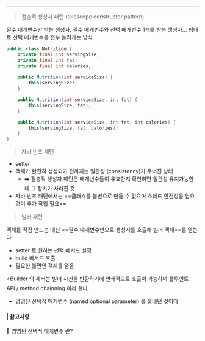 ----
> 점층적 생성자 패턴 (telescope constructor pattern)

필수 매개변수만 받는 생성자, 필수 매개변수와 선택 매개변수 1개를 받는 생성자... 형태로 선택 매개변수를 전부 늘려가는 방식 
```java
public class Nutrition {
	private final int servingSize;
	private final int fat;
	private final int calories;
	
	public Nutrition(int serviceSize) {
		this(servingSize);
	}

	public Nutrition(int serviceSize, int fat) {
		this(servingSize, fat);
	}

	public Nutrition(int serviceSize, int fat, int calories) {
		this(servingSize, fat, calories);
	}
}
```

> 자바 빈즈 패턴 

* setter
* 객체가 완전히 생성되기 전까지는 일관성 (consistency)가 무너진 상태
	* ➡️ 점층적 생성자 패턴은 매개변수들이 유효한지 확인하면 일관성 유지가능한데 그 장치가 사라진 것 
* 자바 빈즈 패턴에서는 ==클래스를 불변으로 만들 수 없으며 스레드 안전성을 얻으려며 추가 작업 필요==

> 빌터 패턴 

객체를 직접 만드는 대신 ==필수 매개변수만으로 생성자를 호출해 빌더 객체==를 얻는다. 
* setter 로 원하는 선택 메서드 설정
* build 메서드 호출 
* 필요한 불면인 객체를 얻음

⭐Builder 의 세터는 빌더 자신을 반환하기에 연쇄적으로 호출이 가능하며 
	플루언트 API / method chainning 이라 한다. 
- 명명된 선택적 매개변수 (named optional parameter) 를 흉내낸 것이다






#### | 참고사항 

📌 명명된 선택적 매개변수 란? 